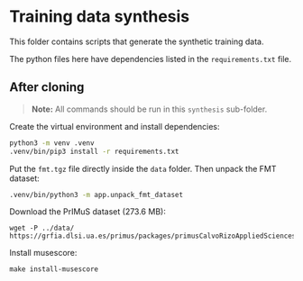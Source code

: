 # Training data synthesis

This folder contains scripts that generate the synthetic training data.

The python files here have dependencies listed in the `requirements.txt` file.


## After cloning

> **Note:** All commands should be run in this `synthesis` sub-folder.

Create the virtual environment and install dependencies:

```bash
python3 -m venv .venv
.venv/bin/pip3 install -r requirements.txt
```

Put the `fmt.tgz` file directly inside the `data` folder. Then unpack the FMT dataset:

```bash
.venv/bin/python3 -m app.unpack_fmt_dataset
```

Download the PrIMuS dataset (273.6 MB):

```
wget -P ../data/ https://grfia.dlsi.ua.es/primus/packages/primusCalvoRizoAppliedSciences2018.tgz
```

Install musescore:

```
make install-musescore
```
